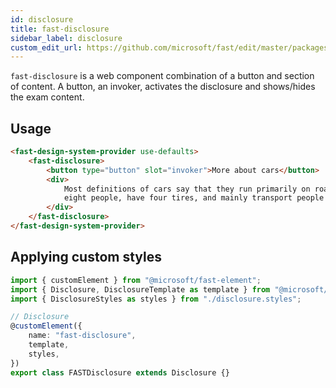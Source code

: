 ```yaml
---
id: disclosure
title: fast-disclosure
sidebar_label: disclosure
custom_edit_url: https://github.com/microsoft/fast/edit/master/packages/web-components/fast-foundation/src/disclosure/README.md
---
```


`fast-disclosure` is a web component combination of a button and section of content. A button, an invoker, activates the disclosure and shows/hides the exam content.

## Usage

```html live
<fast-design-system-provider use-defaults>
    <fast-disclosure>
        <button type="button" slot="invoker">More about cars</button>
        <div>
            Most definitions of cars say that they run primarily on roads, seat one to
            eight people, have four tires, and mainly transport people rather than goods.
        </div>
    </fast-disclosure>
</fast-design-system-provider>
```

## Applying custom styles

```ts
import { customElement } from "@microsoft/fast-element";
import { Disclosure, DisclosureTemplate as template } from "@microsoft/fast-foundation";
import { DisclosureStyles as styles } from "./disclosure.styles";

// Disclosure
@customElement({
    name: "fast-disclosure",
    template,
    styles,
})
export class FASTDisclosure extends Disclosure {}
```
